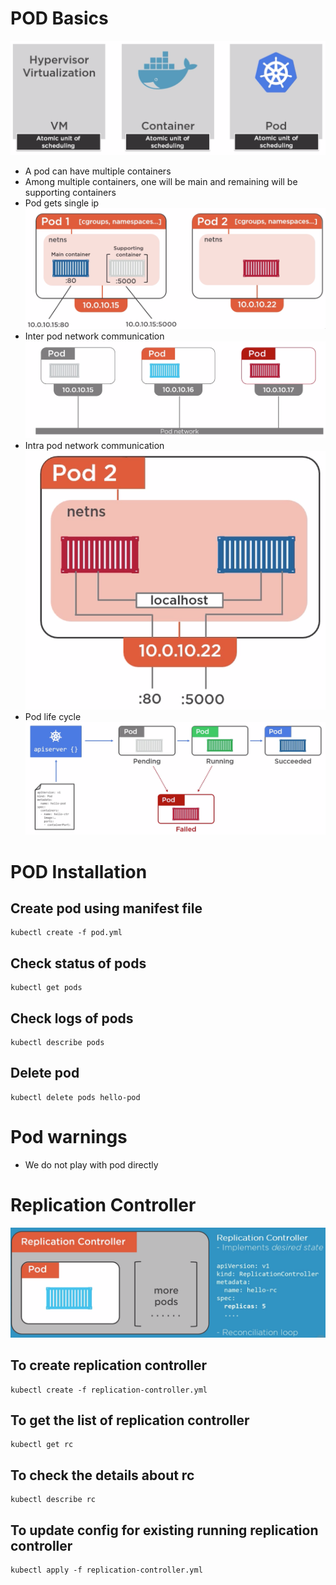 # POD Basics
![image](atomic-unit-of-scheduling.png)
- A pod can have multiple containers
- Among multiple containers, one will be main and remaining will be supporting containers
- Pod gets single ip
![image](pod-namespace.png)
- Inter pod network communication
![image](inter-pod.png)
- Intra pod network communication
![image](intra-pod.png)
- Pod life cycle
![image](pod-lifecycle.png)

# POD Installation
## Create pod using manifest file
```
kubectl create -f pod.yml
```
## Check status of pods
```
kubectl get pods
```
## Check logs of pods
```
kubectl describe pods
```
## Delete pod
```
kubectl delete pods hello-pod
```
# Pod warnings
- We do not play with pod directly
# Replication Controller
 ![image](replication-controller.png)
## To create replication controller
```
kubectl create -f replication-controller.yml
```
## To get the list of replication controller
```
kubectl get rc
```
## To check the details about rc
```
kubectl describe rc
```
## To update config for existing running replication controller
```
kubectl apply -f replication-controller.yml
```
